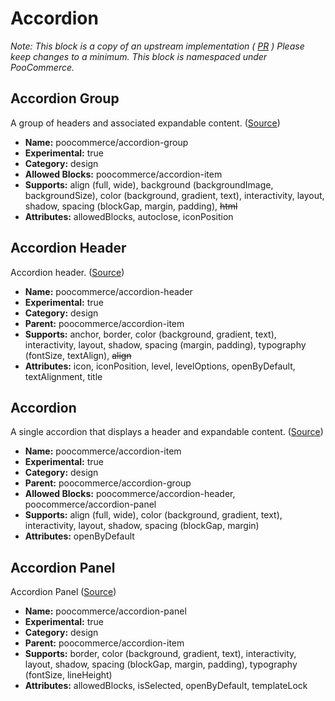 # Accordion

_Note: This block is a copy of an upstream implementation ( [PR](https://github.com/WordPress/gutenberg/pull/64119) ) Please keep changes to a minimum. This block is namespaced under PooCommerce._

## Accordion Group

A group of headers and associated expandable content. ([Source](../accordion/accordion-group/))

-   **Name:** poocommerce/accordion-group
-   **Experimental:** true
-   **Category:** design
-   **Allowed Blocks:** poocommerce/accordion-item
-   **Supports:** align (full, wide), background (backgroundImage, backgroundSize), color (background, gradient, text), interactivity, layout, shadow, spacing (blockGap, margin, padding), ~~html~~
-   **Attributes:** allowedBlocks, autoclose, iconPosition

## Accordion Header

Accordion header. ([Source](../accordion/inner-blocks/accordion-header))

-   **Name:** poocommerce/accordion-header
-   **Experimental:** true
-   **Category:** design
-   **Parent:** poocommerce/accordion-item
-   **Supports:** anchor, border, color (background, gradient, text), interactivity, layout, shadow, spacing (margin, padding), typography (fontSize, textAlign), ~~align~~
-   **Attributes:** icon, iconPosition, level, levelOptions, openByDefault, textAlignment, title

## Accordion

A single accordion that displays a header and expandable content. ([Source](../accordion/inner-blocks/accordion-item))

-   **Name:** poocommerce/accordion-item
-   **Experimental:** true
-   **Category:** design
-   **Parent:** poocommerce/accordion-group
-   **Allowed Blocks:** poocommerce/accordion-header, poocommerce/accordion-panel
-   **Supports:** align (full, wide), color (background, gradient, text), interactivity, layout, shadow, spacing (blockGap, margin)
-   **Attributes:** openByDefault

## Accordion Panel

Accordion Panel ([Source](../accordion/inner-blocks/accordion-panel))

-   **Name:** poocommerce/accordion-panel
-   **Experimental:** true
-   **Category:** design
-   **Parent:** poocommerce/accordion-item
-   **Supports:** border, color (background, gradient, text), interactivity, layout, shadow, spacing (blockGap, margin, padding), typography (fontSize, lineHeight)
-   **Attributes:** allowedBlocks, isSelected, openByDefault, templateLock
